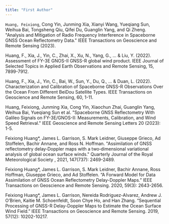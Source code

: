 ```yaml
---
title: "First Author"
---
```


 ``Huang, Feixiong``, Cong Yin, Junming Xia, Xianyi Wang, Yueqiang Sun, Weihua Bai, Tongsheng Qiu, Qifei Du, Guanglin Yang, and Qi Zheng. "Analysis and Mitigation of Radio Frequency Interference in Spaceborne GNSS Ocean Reflectometry Data." IEEE Transactions on Geoscience and Remote Sensing (2023).

Huang, F., Xia, J., Yin, C., Zhai, X., Xu, N., Yang, G., ... & Liu, Y. (2022). Assessment of FY-3E GNOS-II GNSS-R global wind product. IEEE Journal of Selected Topics in Applied Earth Observations and Remote Sensing, 15, 7899-7912.

Huang, F., Xia, J., Yin, C., Bai, W., Sun, Y., Du, Q., ... & Duan, L. (2022). Characterization and Calibration of Spaceborne GNSS-R Observations Over the Ocean From Different BeiDou Satellite Types. IEEE Transactions on Geoscience and Remote Sensing, 60, 1-11.

Huang, Feixiong, Junming Xia, Cong Yin, Xiaochun Zhai, Guanglin Yang, Weihua Bai, Yueqiang Sun et al. "Spaceborne GNSS Reflectometry With Galileo Signals on FY-3E/GNOS-II: Measurements, Calibration, and Wind Speed Retrieval." IEEE Geoscience and Remote Sensing Letters 20 (2023): 1-5.

Feixiong Huang*, James L. Garrison, S. Mark Leidner, Giuseppe Grieco, Ad Stoffelen, Bachir Annane, and Ross N. Hoffman. "Assimilation of GNSS reflectometry delay‐Doppler maps with a two‐dimensional variational analysis of global ocean surface winds." Quarterly Journal of the Royal Meteorological Society , 2021, 147(737): 2469-2489.

Feixiong Huang*, James L. Garrison, S. Mark Leidner, Bachir Annane, Ross Hoffman, Giuseppe Grieco, and Ad Stoffelen. “A Forward Model for Data Assimilation of GNSS Ocean Reflectometry Delay-Doppler Maps.” IEEE Transactions on Geoscience and Remote Sensing. 2020, 59(3): 2643-2656.

Feixiong Huang*, James L. Garrison, Nereida Rodriguez-Alvarez, Andrew J. O’Brien, Kaitie M. Schoenfeldt, Soon Chye Ho, and Han Zhang. “Sequential Processing of GNSS-R Delay-Doppler Maps to Estimate the Ocean Surface Wind Field.” IEEE Transactions on Geoscience and Remote Sensing. 2019, 57(12): 10202-10217.
